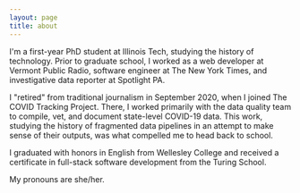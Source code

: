 ```yaml
---
layout: page
title: about
---
```


I'm a first-year PhD student at Illinois Tech, studying the history of technology. Prior to graduate school, I worked as a web developer at Vermont Public Radio, software engineer at The New York Times, and investigative data reporter at Spotlight PA. 

I "retired" from traditional journalism in September 2020, when I joined The COVID Tracking Project. There, I worked primarily with the data quality team to compile, vet, and document state-level COVID-19 data. This work, studying the history of fragmented data pipelines in an attempt to make sense of their outputs, was what compelled me to head back to school.

I graduated with honors in English from Wellesley College and received a certificate in full-stack software development from the Turing School.

My pronouns are she/her.

